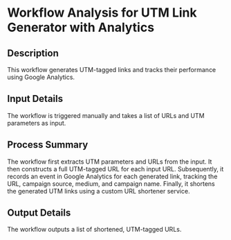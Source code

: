 # Workflow Analysis for UTM Link Generator with Analytics

## Description
This workflow generates UTM-tagged links and tracks their performance using Google Analytics.

## Input Details
The workflow is triggered manually and takes a list of URLs and UTM parameters as input.

## Process Summary
The workflow first extracts UTM parameters and URLs from the input. It then constructs a full UTM-tagged URL for each input URL. Subsequently, it records an event in Google Analytics for each generated link, tracking the URL, campaign source, medium, and campaign name. Finally, it shortens the generated UTM links using a custom URL shortener service.

## Output Details
The workflow outputs a list of shortened, UTM-tagged URLs.
